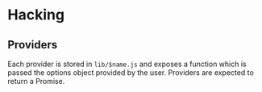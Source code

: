 # Hacking

## Providers

Each provider is stored in `lib/$name.js` and exposes a function which is passed the options object provided by the user. Providers are expected to return a Promise.
